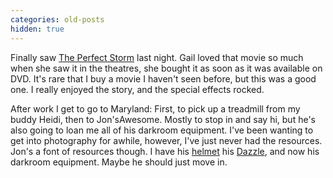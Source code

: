 ```yaml
---
categories: old-posts
hidden: true
---
```


Finally saw [The Perfect Storm](http://us.imdb.com/Title?0177971) last night. Gail loved that movie so much when she saw it in the theatres, she bought it as soon as it was available on DVD. It's rare that I buy a movie I haven't seen before, but this was a good one. I really enjoyed the story, and the special effects rocked.
<!--more-->
After work I get to go to Maryland: First, to pick up a treadmill from my buddy Heidi, then to Jon'sAwesome. Mostly to stop in and say hi, but he's also going to loan me all of his darkroom equipment. I've been wanting to get into photography for awhile, however, I've just never had the resources. Jon's a font of resources though. I have his [helmet](http://www.shoei.com/) his [Dazzle](http://www.dazzle.com), and now his darkroom equipment. Maybe he should just move in.
